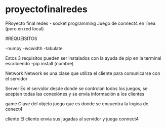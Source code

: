 # proyectofinalredes
PRoyecto final redes - socket programming
Juego de connect4 en línea (pero en red local)

#REQUEISITOS

 -numpy 
 -wcwidth
 -tabulate

Estos 3 requisitos pueden ser instalados con la ayuda de pip en la terminal escribiendo -pip install (nombre)

Network
    Network es una clase que utiliza el cliente para comunicarse con el servidor

Server
    Es el servidor desde donde se controlan todos los juegos, se aceptan todas las conexiónes y se envía información a los clientes

game
    Clase del objeto juego que es donde se encuentra la logica de conect4

cliente
    El cliente envía sus jugadas al servidor y juega connect4